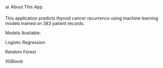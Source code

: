 📊 About This App

This application predicts thyroid cancer recurrence using machine learning models trained on 383 patient records.

Models Available:

Logistic Regression

Random Forest

XGBoost
